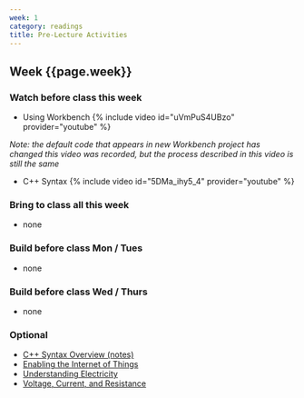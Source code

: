 ```yaml
---
week: 1
category: readings
title: Pre-Lecture Activities
---
```


## Week {{page.week}}

### Watch before class this week

* Using Workbench
  {% include video id="uVmPuS4UBzo" provider="youtube" %}

*Note: the default code that appears in new Workbench project has changed this video was recorded, but the process described in this video is still the same*

* C++ Syntax
  {% include video id="5DMa_ihy5_4" provider="youtube" %}

### Bring to class all this week

- none

### Build before class Mon / Tues 

- none

### Build before class Wed / Thurs 

- none

### Optional

- [C++ Syntax Overview (notes)](https://reparke.github.io/ITP348-Physical-Computing/lectures/week01/lecture_c++_syntax.html)
- [Enabling the Internet of Things](https://web.eecs.umich.edu/~prabal/teaching/resources/eecs582/want15iot.pdf) 
- [Understanding Electricity](http://www.tigoe.com/pcomp/code/circuits/understanding-electricity/)
- [Voltage, Current, and Resistance](https://learn.sparkfun.com/tutorials/voltage-current-resistance-and-ohms-law/all)

